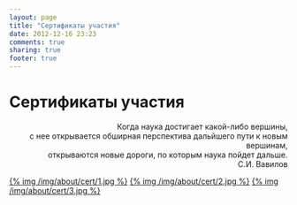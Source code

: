 ```yaml
---
layout: page
title: "Сертификаты участия"
date: 2012-12-16 23:23
comments: true
sharing: true
footer: true
---
```

# Сертификаты участия
<p align="right">
Когда наука достигает какой-либо вершины,<br/>
с нее открывается обширная перспектива дальйшего пути к новым вершинам,<br/>
открываются новые дороги, по которым наука пойдет дальше.<br/>
С.И. Вавилов
</p>

<a href="/img/about/cert/1.jpg" rel="lightbox">{% img /img/about/cert/1.jpg %}</a>
<a href="/img/about/cert/2.jpg" rel="lightbox">{% img /img/about/cert/2.jpg %}</a>
<a href="/img/about/cert/3.jpg" rel="lightbox">{% img /img/about/cert/3.jpg %}</a>